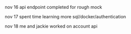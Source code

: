 nov 16 api endpoint completed for rough mock

nov 17 spent time learning more sql/docker/authentication

nov 18 me and jackie worked on account api